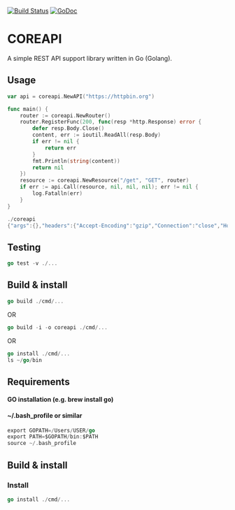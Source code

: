 [![Build Status](https://travis-ci.org/michaljirman/coreapi.svg?branch=master)](https://travis-ci.org/michaljirman/coreapi)
[![GoDoc](https://godoc.org/github.com/michaljirman/coreapi?status.svg)](https://godoc.org/github.com/michaljirman/coreapi)

# COREAPI

A simple REST API support library written in Go (Golang).


## Usage
```go
var api = coreapi.NewAPI("https://httpbin.org")

func main() {
	router := coreapi.NewRouter()
	router.RegisterFunc(200, func(resp *http.Response) error {
		defer resp.Body.Close()
		content, err := ioutil.ReadAll(resp.Body)
		if err != nil {
			return err
		}
		fmt.Println(string(content))
		return nil
	})
	resource := coreapi.NewResource("/get", "GET", router)
	if err := api.Call(resource, nil, nil, nil); err != nil {
		log.Fatalln(err)
	}
}
```

```go
./coreapi
{"args":{},"headers":{"Accept-Encoding":"gzip","Connection":"close","Host":"httpbin.org","User-Agent":"Go-http-client/1.1"},"origin":"82.37.173.154","url":"https://httpbin.org/get"}
```

## Testing
```go
go test -v ./...
```

## Build & install 
```go
go build ./cmd/...
```
OR
```go
go build -i -o coreapi ./cmd/...
```
OR
```go
go install ./cmd/...
ls ~/go/bin
```


## Requirements
#### GO installation (e.g. brew install go)
#### ~/.bash_profile or similar
```go
export GOPATH=/Users/USER/go
export PATH=$GOPATH/bin:$PATH
source ~/.bash_profile
```

## Build & install 
### Install
```go
go install ./cmd/...
```